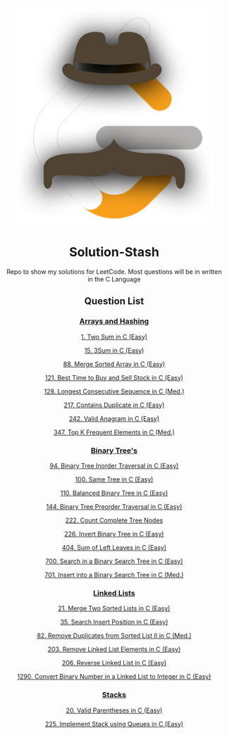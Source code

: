 <div align="center">

![Logo](https://raw.githubusercontent.com/Flapjacck/Solution-Stash/refs/heads/main/images/solutionlogo.png)

# Solution-Stash

Repo to show my solutions for LeetCode.
Most questions will be in written in the C Language

## Question List

### [Arrays and Hashing](https://github.com/Flapjacck/Solution-Stash/tree/main/Arrays%20and%20Hashing)

[1. Two Sum in C (Easy)](https://github.com/Flapjacck/Solution-Stash/blob/main/Arrays%20and%20Hashing/1.%20Two%20Sum%20C.md)

[15. 3Sum in C (Easy)](/Arrays%20and%20Hashing/15.%203Sum%20C.md)

[88. Merge Sorted Array in C (Easy)](/Arrays%20and%20Hashing/88.%20Merge%20Sorted%20Array%20%20C.md)

[121. Best Time to Buy and Sell Stock in C (Easy)](/Arrays%20and%20Hashing/121.%20Best%20Time%20to%20Buy%20and%20Sell%20Stock%20C.md)

[128. Longest Consecutive Sequence in C (Med.)](https://github.com/Flapjacck/Solution-Stash/blob/main/Arrays%20and%20Hashing/128.%20Longest%20Consecutive%20Sequence%20C.md)

[217. Contains Duplicate in C (Easy)](https://github.com/Flapjacck/Solution-Stash/blob/main/Arrays%20and%20Hashing/217.%20Contains%20Duplicate%20C.md)

[242. Valid Anagram in C (Easy)](https://github.com/Flapjacck/Solution-Stash/blob/main/Arrays%20and%20Hashing/242.%20Valid%20Anagram%20C.md)

[347. Top K Frequent Elements in C (Med.)](https://github.com/Flapjacck/Solution-Stash/blob/main/Arrays%20and%20Hashing/347.%20Top%20K%20Frequent%20Elements%20C.md)

### [Binary Tree's](https://github.com/Flapjacck/Solution-Stash/tree/main/Binary%20Tree's)

[94. Binary Tree Inorder Traversal in C (Easy)](https://github.com/Flapjacck/Solution-Stash/blob/main/Binary%20Tree's/94.%20Binary%20Tree%20Inorder%20Traversal%20C.md)

[100. Same Tree in C (Easy)](/Binary%20Tree's/100.%20Same%20Tree%20C.md)

[110. Balanced Binary Tree in C (Easy)](/Binary%20Tree's/110.%20Balanced%20Binary%20Tree%20C.md)

[144. Binary Tree Preorder Traversal in C (Easy)](/Binary%20Tree's/144.%20Binary%20Tree%20Preorder%20Traversal%20C.md)

[222. Count Complete Tree Nodes](/Binary%20Tree's/222.%20Count%20Complete%20Tree%20Nodes%20C.md)

[226. Invert Binary Tree in C (Easy)](/Binary%20Tree's/226.%20Invert%20Binary%20Tree%20C.md)

[404. Sum of Left Leaves in C (Easy)](https://github.com/Flapjacck/Solution-Stash/blob/main/Binary%20Tree's/404.%20Sum%20of%20Left%20Leaves%20C.md)

[700. Search in a Binary Search Tree in C (Easy)](/Binary%20Tree's/700.%20Search%20in%20a%20Binary%20Search%20Tree%20C.md)

[701. Insert into a Binary Search Tree in C (Med.)](/Binary%20Tree's/701.%20Insert%20into%20a%20Binary%20Search%20Tree%20C.md)

### [Linked Lists](https://github.com/Flapjacck/Solution-Stash/tree/main/Linked%20Lists)

[21. Merge Two Sorted Lists in C (Easy)](/Linked%20Lists/21.%20Merge%20Two%20Sorted%20Lists%20C.md)

[35. Search Insert Position in C (Easy)](/Linked%20Lists/35.%20Search%20Insert%20Position%20C.md)

[82. Remove Duplicates from Sorted List II in C (Med.)](https://github.com/Flapjacck/Solution-Stash/blob/main/Linked%20Lists/82.%20Remove%20Duplicates%20from%20Sorted%20List%20II%20C.md)

[203. Remove Linked List Elements in C (Easy)](https://github.com/Flapjacck/Solution-Stash/blob/main/Linked%20Lists/203.%20Remove%20Linked%20List%20Elements%20C.md)

[206. Reverse Linked List in C (Easy)](https://github.com/Flapjacck/Solution-Stash/blob/main/Linked%20Lists/206.%20Reverse%20Linked%20List%20C.md)

[1290. Convert Binary Number in a Linked List to Integer in C (Easy)](https://github.com/Flapjacck/Solution-Stash/blob/main/Linked%20Lists/1290.%20Convert%20Binary%20Number%20in%20a%20Linked%20List%20to%20Integer%20C.md)

### [Stacks](/Stacks/)

[20. Valid Parentheses in C (Easy)](/Stacks/20.%20Valid%20Parentheses%20C.md)

[225. Implement Stack using Queues in C (Easy)](/Stacks/225.%20Implement%20Stack%20using%20Queues%20C.md)
